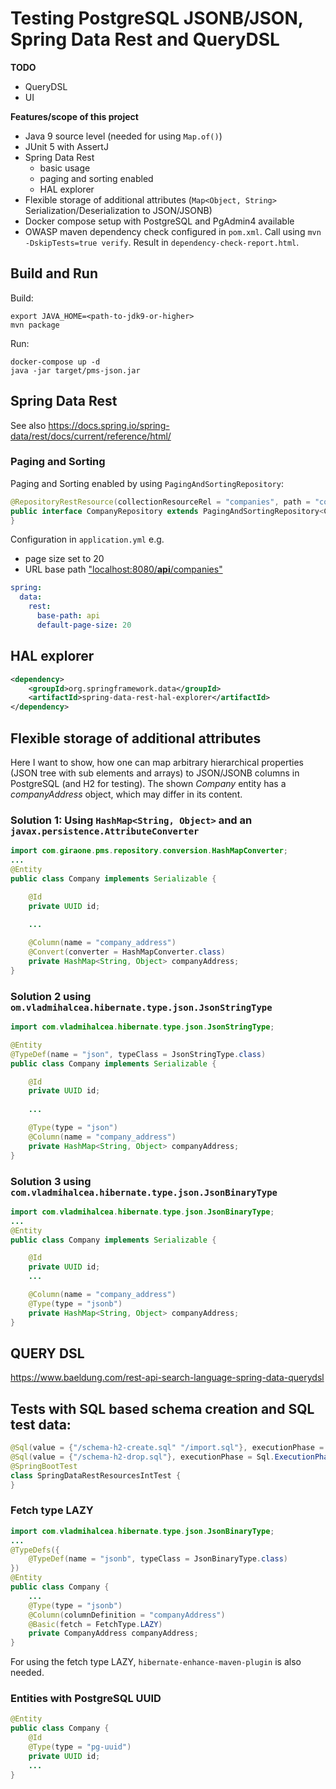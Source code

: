 # Testing PostgreSQL JSONB/JSON, Spring Data Rest and QueryDSL

**TODO**
- QueryDSL
- UI

**Features/scope of this project**

- Java 9 source level (needed for using `Map.of()`)
- JUnit 5 with AssertJ
- Spring Data Rest
  - basic usage
  - paging and sorting enabled
  - HAL explorer
- Flexible storage of additional attributes (`Map<Object, String>`  Serialization/Deserialization to JSON/JSONB)
- Docker compose setup with PostgreSQL and PgAdmin4 available
- OWASP maven dependency check configured in `pom.xml`. Call using `mvn -DskipTests=true verify`. Result in `dependency-check-report.html`.

## Build and Run

Build:
```
export JAVA_HOME=<path-to-jdk9-or-higher>
mvn package
```

Run:
```
docker-compose up -d
java -jar target/pms-json.jar
```

## Spring Data Rest

See also https://docs.spring.io/spring-data/rest/docs/current/reference/html/

### Paging and Sorting

Paging and Sorting enabled by using `PagingAndSortingRepository`:

```java
@RepositoryRestResource(collectionResourceRel = "companies", path = "companies")
public interface CompanyRepository extends PagingAndSortingRepository<Company, UUID> {
}
```

Configuration in `application.yml` e.g.
- page size set to 20
- URL base path  ["localhost:8080/**api**/companies"](http://localhost:8080/api/companies")

```yaml
spring:
  data:
    rest:
      base-path: api
      default-page-size: 20
```

## HAL explorer
```xml
<dependency>
    <groupId>org.springframework.data</groupId>
    <artifactId>spring-data-rest-hal-explorer</artifactId>
</dependency>
```

## Flexible storage of additional attributes

Here I want to show, how one can map arbitrary hierarchical properties (JSON tree with sub elements and arrays)
to JSON/JSONB columns in PostgreSQL (and H2 for testing). The shown *Company* entity has a *companyAddress*
object, which may differ in its content.

### Solution 1: Using `HashMap<String, Object>` and an `javax.persistence.AttributeConverter` 

```java
import com.giraone.pms.repository.conversion.HashMapConverter;
...
@Entity
public class Company implements Serializable {

    @Id
    private UUID id;

    ...
    
    @Column(name = "company_address")
    @Convert(converter = HashMapConverter.class)
    private HashMap<String, Object> companyAddress;
}
```

### Solution 2 using `om.vladmihalcea.hibernate.type.json.JsonStringType`
```java
import com.vladmihalcea.hibernate.type.json.JsonStringType;

@Entity
@TypeDef(name = "json", typeClass = JsonStringType.class)
public class Company implements Serializable {

    @Id
    private UUID id;
 
    ...

    @Type(type = "json")
    @Column(name = "company_address")
    private HashMap<String, Object> companyAddress;
}
```

### Solution 3 using `com.vladmihalcea.hibernate.type.json.JsonBinaryType`

```java
import com.vladmihalcea.hibernate.type.json.JsonBinaryType;
...
@Entity
public class Company implements Serializable {

    @Id
    private UUID id;
    ...

    @Column(name = "company_address")
    @Type(type = "jsonb")
    private HashMap<String, Object> companyAddress;
}
```

## QUERY DSL

https://www.baeldung.com/rest-api-search-language-spring-data-querydsl

## Tests with SQL based schema creation and SQL test data:

```java
@Sql(value = {"/schema-h2-create.sql" "/import.sql"}, executionPhase = Sql.ExecutionPhase.BEFORE_TEST_METHOD)
@Sql(value = {"/schema-h2-drop.sql"}, executionPhase = Sql.ExecutionPhase.AFTER_TEST_METHOD)
@SpringBootTest
class SpringDataRestResourcesIntTest {
}
```

### Fetch type LAZY

```java
import com.vladmihalcea.hibernate.type.json.JsonBinaryType;
...
@TypeDefs({
    @TypeDef(name = "jsonb", typeClass = JsonBinaryType.class)
})
@Entity
public class Company {
    ...
    @Type(type = "jsonb")
    @Column(columnDefinition = "companyAddress")
    @Basic(fetch = FetchType.LAZY)
    private CompanyAddress companyAddress;
}
```

For using the fetch type LAZY, `hibernate-enhance-maven-plugin` is also needed.

### Entities with PostgreSQL UUID

```java
@Entity
public class Company {
    @Id
    @Type(type = "pg-uuid")
    private UUID id;
    ...
}
```